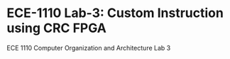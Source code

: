 # ECE-1110 Lab-3: Custom Instruction using CRC FPGA
ECE 1110 Computer Organization and Architecture Lab 3
